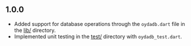 ## 1.0.0
* Added support for database operations through the `oydadb.dart` file in the [lib/](lib/) directory.
* Implemented unit testing in the [test/](test/) directory with `oydadb_test.dart`.

